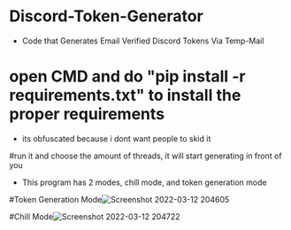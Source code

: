 # Discord-Token-Generator

- Code that Generates Email Verified Discord Tokens Via Temp-Mail

# open CMD and do "pip install -r requirements.txt" to install the proper requirements

- its obfuscated because i dont want people to skid it

#run it and choose the amount of threads, it will start generating in front of you

- This program has 2 modes, chill mode, and token generation mode

#Token Generation Mode![Screenshot 2022-03-12 204605](https://user-images.githubusercontent.com/101478014/158045494-ad6f1af5-43eb-49bc-820f-14f91f77bbd8.png)

#Chill Mode![Screenshot 2022-03-12 204722](https://user-images.githubusercontent.com/101478014/158045511-39f58041-3b03-4279-abe4-73f42beb82ea.png)
